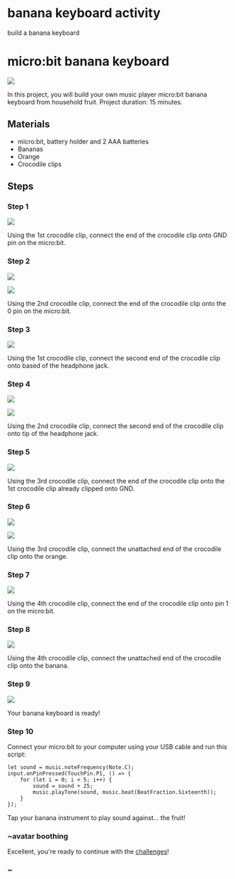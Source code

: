 # banana keyboard activity 

build a banana keyboard 

# micro:bit banana keyboard

![](/static/mb/lessons/banana-keyboard-0.png)

In this project, you will build your own music player micro:bit banana keyboard from household fruit. Project duration: 15 minutes.

## Materials

* micro:bit, battery holder and 2 AAA batteries
* Bananas
* Orange
* Crocodile clips

## Steps

### Step 1

![](/static/mb/lessons/banana-keyboard-1.png)

Using the 1st crocodile clip, connect the end of the crocodile clip onto GND pin on the micro:bit.

### Step 2

![](/static/mb/lessons/banana-keyboard-2.png)

![](/static/mb/lessons/banana-keyboard-3.png)

Using the 2nd crocodile clip, connect the end of the crocodile clip onto the 0 pin on the micro:bit.

### Step 3

![](/static/mb/lessons/banana-keyboard-4.png)

Using the 1st crocodile clip, connect the second end of the crocodile clip onto based of the headphone jack.

### Step 4

![](/static/mb/lessons/banana-keyboard-5.png)

![](/static/mb/lessons/banana-keyboard-6.png)

Using the 2nd crocodile clip, connect the second end of the crocodile clip onto tip of the headphone jack.

### Step 5

![](/static/mb/lessons/banana-keyboard-7.png)

Using the 3rd crocodile clip, connect the end of the crocodile clip onto the 1st crocodile clip already clipped onto GND.

### Step 6

![](/static/mb/lessons/banana-keyboard-8.png)

![](/static/mb/lessons/banana-keyboard-9.png)

Using the 3rd crocodile clip, connect the unattached end of the crocodile clip onto the orange.

### Step 7

![](/static/mb/lessons/banana-keyboard-10.png)

Using the 4th crocodile clip, connect the end of the crocodile clip onto pin 1 on the micro:bit.

### Step 8

![](/static/mb/lessons/banana-keyboard-11.png)

Using the 4th crocodile clip, connect the unattached end of the crocodile clip onto the banana.

### Step 9

![](/static/mb/lessons/banana-keyboard-12.png)

Your banana keyboard is ready!

### Step 10

Connect your micro:bit to your computer using your USB cable and run this script:
```blocks
let sound = music.noteFrequency(Note.C);
input.onPinPressed(TouchPin.P1, () => {
    for (let i = 0; i < 5; i++) {
        sound = sound + 25;
        music.playTone(sound, music.beat(BeatFraction.Sixteenth));
    }
});
```

Tap your banana instrument to play sound against... the fruit!


### ~avatar boothing

Excellent, you're ready to continue with the [challenges](/projects/banana-keyboard-challenges)!

### ~
